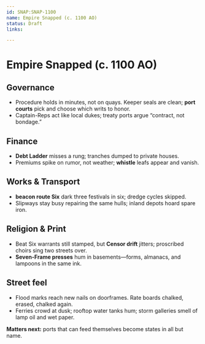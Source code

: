 ```yaml
---
id: SNAP:SNAP-1100
name: Empire Snapped (c. 1100 AO)
status: Draft
links:

---
```


# Empire Snapped (c. 1100 AO)

## Governance
- Procedure holds in minutes, not on quays. Keeper seals are clean; **port courts** pick and choose which writs to honor.  
- Captain-Reps act like local dukes; treaty ports argue “contract, not bondage.”

## Finance
- **Debt Ladder** misses a rung; tranches dumped to private houses.  
- Premiums spike on rumor, not weather; **whistle** leafs appear and vanish.

## Works & Transport
- **beacon route Six** dark three festivals in six; dredge cycles skipped.  
- Slipways stay busy repairing the same hulls; inland depots hoard spare iron.

## Religion & Print
- Beat Six warrants still stamped, but **Censor drift** jitters; proscribed choirs sing two streets over.  
- **Seven-Frame presses** hum in basements—forms, almanacs, and lampoons in the same ink.

## Street feel
- Flood marks reach new nails on doorframes. Rate boards chalked, erased, chalked again.  
- Ferries crowd at dusk; rooftop water tanks hum; storm galleries smell of lamp oil and wet paper.

**Matters next:** ports that can feed themselves become states in all but name.
